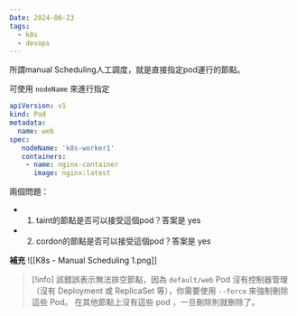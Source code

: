 ```yaml
---
Date: 2024-06-23
tags:
  - k8s
  - devops
---
```

所謂manual Scheduling人工調度，就是直接指定pod運行的節點。

可使用 `nodeName` 來進行指定
```yml
apiVersion: v1
kind: Pod
metadata:
  name: web
spec:
   nodeName: 'k8s-worker1'
   containers:
    - name: nginx-container
      image: nginx:latest
```
兩個問題：
- 1. taint的節點是否可以接受這個pod？答案是 yes
- 2. cordon的節點是否可以接受這個pod？答案是 yes

**補充**
![[K8s - Manual Scheduling 1.png]]
>[!info]
>該錯誤表示無法排空節點，因為 `default/web` Pod 沒有控制器管理（沒有 Deployment 或 ReplicaSet 等），你需要使用 `--force` 來強制刪除這些 Pod。
>在其他節點上沒有這些 pod ，一旦刪除則就刪除了。

